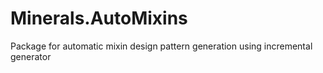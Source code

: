 # Minerals.AutoMixins
Package for automatic mixin design pattern generation using incremental generator
